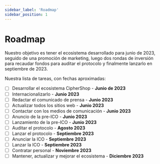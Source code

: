 ```yaml
---
sidebar_label: 'Roadmap'
sidebar_position: 1
---
```


# Roadmap

Nuestro objetivo es tener el ecosistema desarrollado para junio de 2023, seguido de una promoción de marketing, luego dos rondas de inversión para recaudar fondos para auditar el protocolo y finalmente lanzarlo en septiembre de 2023.

Nuestra lista de tareas, con fechas aproximadas:

- [ ] Desarrollar el ecosistema CipherShop - **Junio de 2023**
- [ ] Internacionalizarlo - **Junio 2023** 
- [ ] Redactar el comunicado de prensa - **Junio 2023**
- [ ] Actualizar todos los sitios web - **Junio 2023**
- [ ] Contactar con los medios de comunicación - **Junio 2023**
- [ ] Anuncio de la pre-ICO - **Junio 2023** 
- [ ] Lanzamiento de la pre-ICO - **Junio 2023**
- [ ] Auditar el protocolo - **Agosto 2023**
- [ ] Lanzar el protocolo - **Septiembre 2023**
- [ ] Anunciar la ICO - **Septiembre 2023**
- [ ] Lanzar la ICO - **Septiembre 2023**
- [ ] Contratar personal - **Noviembre 2023** 
- [ ] Mantener, actualizar y mejorar el ecosistema - **Diciembre 2023**
